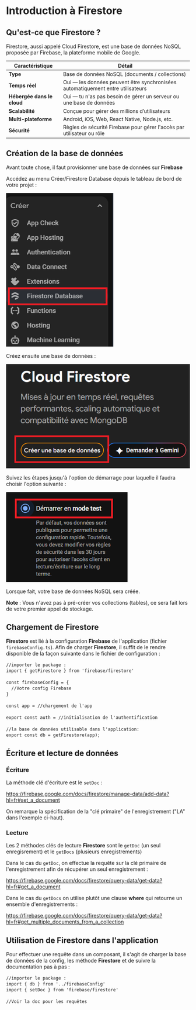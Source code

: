 # Introduction à Firestore

## Qu'est-ce que Firestore ?

Firestore, aussi appelé Cloud Firestore, est une base de données NoSQL proposée par Firebase, la plateforme mobile de Google.

| Caractéristique            | Détail                                                                          |
|----------------------------|---------------------------------------------------------------------------------|
| **Type**                   | Base de données NoSQL (documents / collections)                                 |
| **Temps réel**             | Oui — les données peuvent être synchronisées automatiquement entre utilisateurs |
| **Hébergée dans le cloud** | Oui — tu n'as pas besoin de gérer un serveur ou une base de données             |
| **Scalabilité**            | Conçue pour gérer des millions d’utilisateurs                                   |
| **Multi-plateforme**       | Android, iOS, Web, React Native, Node.js, etc.                                  |
| **Sécurité**               | Règles de sécurité Firebase pour gérer l'accès par utilisateur ou rôle          |


## Création de la base de données

Avant toute chose, il faut provisionner une base de données sur **Firebase**

Accédez au menu Créer/Firestore Database depuis le tableau de bord de votre projet :

![Firestore](/img/firestore.png)

Créez ensuite une base de données :

![Firestore DB](/img/firestoredb.png)

Suivez les étapes jusqu'à l'option de démarrage pour laquelle il faudra choisir l'option suivante :

![irestore DB test](/img/firestoredbtest.png)

Lorsque fait, votre base de données NoSQL sera créée.

**Note** : Vous n'avez pas à pré-créer vos collections (tables), ce sera fait lors de votre premier appel de stockage.

## Chargement de Firestore

**Firestore** est lié à la configuration **Firebase** de l'application (fichier `firebaseConfig.ts`). Afin de charger **Firestore**, il suffit de le rendre disponible de la façon suivante dans le fichier de configuration :

```tsx
//importer le package :
import { getFirestore } from 'firebase/firestore'

const firebaseConfig = {
  //Votre config Firebase
}

const app = //chargement de l'app

export const auth = //initialisation de l'authentification

//la base de données utilisable dans l'application:
export const db = getFirestore(app);
```

## Écriture et lecture de données

### Écriture 
La méthode clé d'écriture est le `setDoc` :

https://firebase.google.com/docs/firestore/manage-data/add-data?hl=fr#set_a_document

On remarque la spécification de la "clé primaire" de l'enregistrement ("LA" dans l'exemple ci-haut).

### Lecture

Les 2 méthodes clés de lecture **Firestore** sont le `getDoc` (un seul enregisrement) et le `getDocs` (plusieurs enregistrements)

Dans le cas du `getDoc`, on effectue la requête sur la clé primaire de l'enregistrement afin de récupérer un seul enregistrement :

https://firebase.google.com/docs/firestore/query-data/get-data?hl=fr#get_a_document


Dans le cas du `getDocs` on utilise plutôt une clause **where** qui retourne un ensemble d'enregistrements :

https://firebase.google.com/docs/firestore/query-data/get-data?hl=fr#get_multiple_documents_from_a_collection

 
## Utilisation de Firestore dans l'application

Pour effectuer une requête dans un composant, il s'agit de charger la base de données de la config, les méthode **Firestore** et de suivre la documentation pas à pas :

```tsx
//importer le package :
import { db } from '../firebaseConfig'
import { setDoc } from 'firebase/firestore'

//Voir la doc pour les requêtes
```






